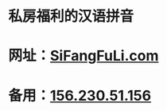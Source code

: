 # 私房福利的汉语拼音
# 网址：<a href="http://SiFangFuLi.com/" rel="nofollow">SiFangFuLi.com</a>
# 备用：<a href="http://156.230.51.156/" rel="nofollow">156.230.51.156</a>
